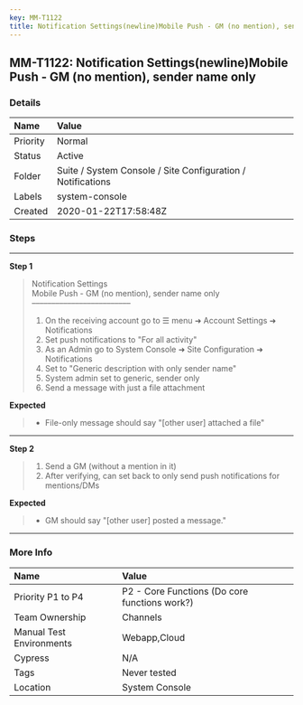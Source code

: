 ```yaml
---
key: MM-T1122
title: Notification Settings(newline)Mobile Push - GM (no mention), sender name only
---
```


## MM-T1122: Notification Settings(newline)Mobile Push - GM (no mention), sender name only

### Details

| Name     | Value                                                       |
| :------- | :---------------------------------------------------------- |
| Priority | Normal                                                      |
| Status   | Active                                                      |
| Folder   | Suite / System Console / Site Configuration / Notifications |
| Labels   | system-console                                              |
| Created  | 2020-01-22T17:58:48Z                                        |

### Steps

<hr/>

**Step 1**

> <article>Notification Settings<br>Mobile Push - GM (no mention), sender name only<br>–––––––––––––––––––––––––<ol><li>On the receiving account go to ☰ menu ➜ Account Settings ➜ Notifications</li><li>Set push notifications to "For all activity"</li><li>As an Admin go to System Console ➜ Site Configuration ➜ Notifications</li><li>Set to "Generic description with only sender name"</li><li>System admin set to generic, sender only</li><li>Send a message with just a file attachment</li></ol></article>

**Expected**

> <article><ul><li>File-only message should say "[other user] attached a file"</li></ul></article>

<hr/>

**Step 2**

> <article><ol><li>Send a GM (without a mention in it)</li><li>After verifying, can set back to only send push notifications for mentions/DMs</li></ol></article>

**Expected**

> <article><ul><li>GM should say "[other user] posted a message."</li></ul></article>

<hr/>

### More Info

| Name                     | Value                                         |
| :----------------------- | :-------------------------------------------- |
| Priority P1 to P4        | P2 - Core Functions (Do core functions work?) |
| Team Ownership           | Channels                                      |
| Manual Test Environments | Webapp,Cloud                                  |
| Cypress                  | N/A                                           |
| Tags                     | Never tested                                  |
| Location                 | System Console                                |
